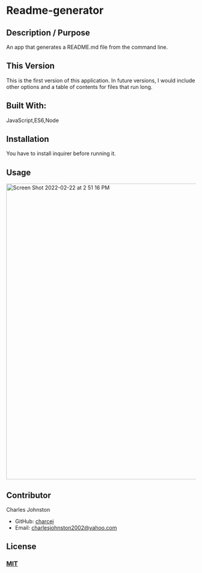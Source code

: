 
# Readme-generator
## Description / Purpose
An app that generates a README.md file from the command line.
## This Version
This is the first version of this application. In future versions, I would include other options and a table of contents for files that run long.
## Built With:
JavaScript,ES6,Node
## Installation
You have to install inquirer before running it.
## Usage
<img width="787" alt="Screen Shot 2022-02-22 at 2 51 16 PM" src="https://user-images.githubusercontent.com/94859458/155208313-e92d0d76-f41e-4f18-8876-57fd698b0a4f.png">

## Contributor
Charles Johnston
* GitHub: [charcej](https://github.com/charcej)
* Email: 
[charlesjohnston2002@yahoo.com](mailto:charlesjohnston2002@yahoo.com)
## License
### [MIT](https://opensource.org/licenses/MIT)
  